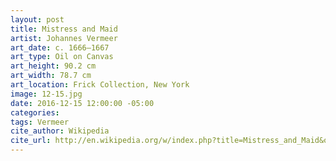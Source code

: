 ```yaml
---
layout: post
title: Mistress and Maid
artist: Johannes Vermeer
art_date: c. 1666–1667
art_type: Oil on Canvas
art_height: 90.2 cm
art_width: 78.7 cm
art_location: Frick Collection, New York
image: 12-15.jpg
date: 2016-12-15 12:00:00 -05:00
categories:
tags: Vermeer
cite_author: Wikipedia
cite_url: http://en.wikipedia.org/w/index.php?title=Mistress_and_Maid&oldid=574010281
---
```

